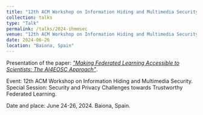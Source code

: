 ```yaml
---
title: "12th ACM Workshop on Information Hiding and Multimedia Security"
collection: talks
type: "Talk"
permalink: /talks/2024-ihmmsec
venue: "12th ACM Workshop on Information Hiding and Multimedia Security"
date: 2024-06-26
location: "Baiona, Spain"
---
```

Presentation of the paper: [_"Making Federated Learning Accessible to Scientists: The AI4EOSC Approach"_](https://dl.acm.org/doi/10.1145/3658664.3659642).

Event: 12th ACM Workshop on Information Hiding and Multimedia Security. Special Session: Security and Privacy Challenges towards Trustworthy Federated Learning.

Date and place: June 24-26, 2024. Baiona, Spain.

